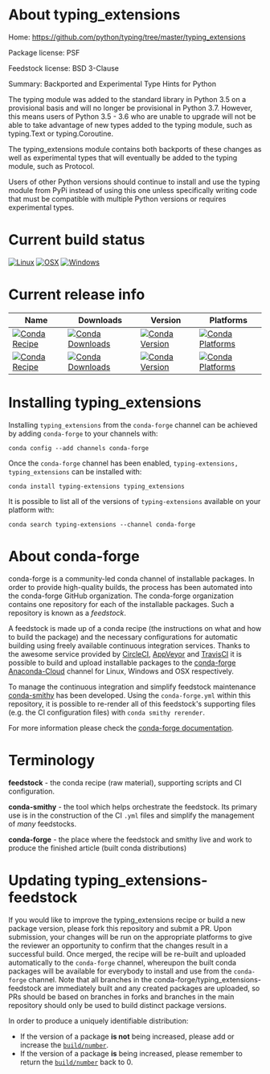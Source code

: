 About typing_extensions
=======================

Home: https://github.com/python/typing/tree/master/typing_extensions

Package license: PSF

Feedstock license: BSD 3-Clause

Summary: Backported and Experimental Type Hints for Python

The typing module was added to the standard library in Python 3.5 on a
provisional basis and will no longer be provisional in Python 3.7. However,
this means users of Python 3.5 - 3.6 who are unable to upgrade will not be
able to take advantage of new types added to the typing module, such as
typing.Text or typing.Coroutine.

The typing_extensions module contains both backports of these changes
as well as experimental types that will eventually be added to the typing
module, such as Protocol.

Users of other Python versions should continue to install and use the
typing module from PyPi instead of using this one unless specifically
writing code that must be compatible with multiple Python versions or
requires experimental types.


Current build status
====================

[![Linux](https://img.shields.io/circleci/project/github/conda-forge/typing_extensions-feedstock/master.svg?label=Linux)](https://circleci.com/gh/conda-forge/typing_extensions-feedstock)
[![OSX](https://img.shields.io/travis/conda-forge/typing_extensions-feedstock/master.svg?label=macOS)](https://travis-ci.org/conda-forge/typing_extensions-feedstock)
[![Windows](https://img.shields.io/appveyor/ci/conda-forge/typing_extensions-feedstock/master.svg?label=Windows)](https://ci.appveyor.com/project/conda-forge/typing-extensions-feedstock/branch/master)

Current release info
====================

| Name | Downloads | Version | Platforms |
| --- | --- | --- | --- |
| [![Conda Recipe](https://img.shields.io/badge/recipe-typing--extensions-green.svg)](https://anaconda.org/conda-forge/typing-extensions) | [![Conda Downloads](https://img.shields.io/conda/dn/conda-forge/typing-extensions.svg)](https://anaconda.org/conda-forge/typing-extensions) | [![Conda Version](https://img.shields.io/conda/vn/conda-forge/typing-extensions.svg)](https://anaconda.org/conda-forge/typing-extensions) | [![Conda Platforms](https://img.shields.io/conda/pn/conda-forge/typing-extensions.svg)](https://anaconda.org/conda-forge/typing-extensions) |
| [![Conda Recipe](https://img.shields.io/badge/recipe-typing_extensions-green.svg)](https://anaconda.org/conda-forge/typing_extensions) | [![Conda Downloads](https://img.shields.io/conda/dn/conda-forge/typing_extensions.svg)](https://anaconda.org/conda-forge/typing_extensions) | [![Conda Version](https://img.shields.io/conda/vn/conda-forge/typing_extensions.svg)](https://anaconda.org/conda-forge/typing_extensions) | [![Conda Platforms](https://img.shields.io/conda/pn/conda-forge/typing_extensions.svg)](https://anaconda.org/conda-forge/typing_extensions) |

Installing typing_extensions
============================

Installing `typing_extensions` from the `conda-forge` channel can be achieved by adding `conda-forge` to your channels with:

```
conda config --add channels conda-forge
```

Once the `conda-forge` channel has been enabled, `typing-extensions, typing_extensions` can be installed with:

```
conda install typing-extensions typing_extensions
```

It is possible to list all of the versions of `typing-extensions` available on your platform with:

```
conda search typing-extensions --channel conda-forge
```


About conda-forge
=================

conda-forge is a community-led conda channel of installable packages.
In order to provide high-quality builds, the process has been automated into the
conda-forge GitHub organization. The conda-forge organization contains one repository
for each of the installable packages. Such a repository is known as a *feedstock*.

A feedstock is made up of a conda recipe (the instructions on what and how to build
the package) and the necessary configurations for automatic building using freely
available continuous integration services. Thanks to the awesome service provided by
[CircleCI](https://circleci.com/), [AppVeyor](https://www.appveyor.com/)
and [TravisCI](https://travis-ci.org/) it is possible to build and upload installable
packages to the [conda-forge](https://anaconda.org/conda-forge)
[Anaconda-Cloud](https://anaconda.org/) channel for Linux, Windows and OSX respectively.

To manage the continuous integration and simplify feedstock maintenance
[conda-smithy](https://github.com/conda-forge/conda-smithy) has been developed.
Using the ``conda-forge.yml`` within this repository, it is possible to re-render all of
this feedstock's supporting files (e.g. the CI configuration files) with ``conda smithy rerender``.

For more information please check the [conda-forge documentation](https://conda-forge.org/docs/).

Terminology
===========

**feedstock** - the conda recipe (raw material), supporting scripts and CI configuration.

**conda-smithy** - the tool which helps orchestrate the feedstock.
                   Its primary use is in the construction of the CI ``.yml`` files
                   and simplify the management of *many* feedstocks.

**conda-forge** - the place where the feedstock and smithy live and work to
                  produce the finished article (built conda distributions)


Updating typing_extensions-feedstock
====================================

If you would like to improve the typing_extensions recipe or build a new
package version, please fork this repository and submit a PR. Upon submission,
your changes will be run on the appropriate platforms to give the reviewer an
opportunity to confirm that the changes result in a successful build. Once
merged, the recipe will be re-built and uploaded automatically to the
`conda-forge` channel, whereupon the built conda packages will be available for
everybody to install and use from the `conda-forge` channel.
Note that all branches in the conda-forge/typing_extensions-feedstock are
immediately built and any created packages are uploaded, so PRs should be based
on branches in forks and branches in the main repository should only be used to
build distinct package versions.

In order to produce a uniquely identifiable distribution:
 * If the version of a package **is not** being increased, please add or increase
   the [``build/number``](https://conda.io/docs/user-guide/tasks/build-packages/define-metadata.html#build-number-and-string).
 * If the version of a package **is** being increased, please remember to return
   the [``build/number``](https://conda.io/docs/user-guide/tasks/build-packages/define-metadata.html#build-number-and-string)
   back to 0.
